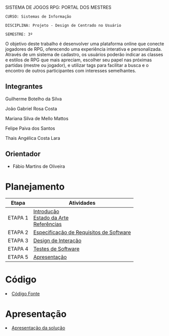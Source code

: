 
SISTEMA DE JOGOS RPG:
PORTAL DOS MESTRES


`CURSO: Sistemas de Informação`

`DISCIPLINA: Projeto - Design de Centrado no Usuário`

`SEMESTRE: 3º`

O objetivo deste trabalho é desenvolver uma plataforma online que conecte jogadores de RPG, oferecendo uma experiência interativa e personalizada. Através de um sistema de cadastro, os usuários poderão indicar as classes e estilos de RPG que mais apreciam, escolher seu papel nas próximas partidas (mestre ou jogador), e utilizar tags para facilitar a busca e o encontro de outros participantes com interesses semelhantes. 

## Integrantes

Guilherme Botelho da Silva

João Gabriel Rosa Costa

Mariana Silva de Mello Mattos

Felipe Paiva dos Santos

Thais Angélica Costa Lara


## Orientador

* Fábio Martins de Oliveira

# Planejamento

| Etapa         | Atividades |
|  :----:   | ----------- |
| ETAPA 1         |[Introdução](docs/introducao.md) <br> [Estado da Arte](docs/estado.md) <br> [Referências](docs/referencias.md) |
| ETAPA 2         |[Especificação de Requisitos de Software](docs/especificacao.md) |
| ETAPA 3         |[Design de Interação](docs/design.md) |
| ETAPA 4        |[Testes de Software](docs/testes.md) |
| ETAPA 5         | [Apresentação](docs/apresentacao.md) |


# Código

<li><a href="src/codigo.md"> Código Fonte</a></li>

# Apresentação

<li><a href="docs/apresentacao.md"> Apresentação da solução</a></li>
